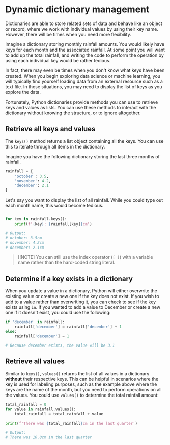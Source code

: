 # Dynamic dictionary management

Dictionaries are able to store related sets of data and behave like an object or record, where we work with individual values by using their key name. However, there will be times when you need more flexibility.

Imagine a dictionary storing monthly rainfall amounts. You would likely have keys for each month and the associated rainfall. At some point you will want to add up the total rainfall, and writing the code to perform the operation by using each individual key would be rather tedious.

In fact, there may even be times when you don't know what keys have been created. When you begin exploring data science or machine learning, you will typically find yourself loading data from an external resource such as a text file. In those situations, you may need to display the list of keys as you explore the data.

Fortunately, Python dictionaries provide methods you can use to retrieve keys and values as lists. You can use these methods to interact with the dictionary without knowing the structure, or to ignore altogether.

## Retrieve all keys and values

The `keys()` method returns a list object containing all the keys. You can use this to iterate through all items in the dictionary.

Imagine you have the following dictionary storing the last three months of rainfall.

```python
rainfall = {
    'october': 3.5,
    'november': 4.2,
    'december': 2.1
}
```

Let's say you want to display the list of all rainfall. While you could type out each month name, this would become tedious.

```python

for key in rainfall.keys():
    print(f'{key}: {rainfall[key]}cm')

# Output:
# october: 3.5cm
# november: 4.2cm
# december: 2.1cm
```

> [!NOTE] You can still use the index operator (`[ ]`) with a variable name rather than the hard-coded string literal.

## Determine if a key exists in a dictionary

When you update a value in a dictionary, Python will either overwrite the existing value or create a new one if the key does not exist. If you wish to add to a value rather than overwriting it, you can check to see if the key exists using `in`. If you wanted to add a value to December or create a new one if it doesn't exist, you could use the following:

```python
if 'december' in rainfall:
    rainfall['december'] = rainfall['december'] + 1
else:
    rainfall['december'] = 1

# Because december exists, the value will be 3.1
```

## Retrieve all values

Similar to `keys()`, `values()` returns the list of all values in a dictionary **without** their respective keys. This can be helpful in scenarios where the key is used for labeling purposes, such as the example above where the keys are the name of the month, but you need to perform operations on all the values. You could use `values()` to determine the total rainfall amount:

```python
total_rainfall = 0
for value in rainfall.values():
    total_rainfall = total_rainfall + value

print(f'There was {total_rainfall}cm in the last quarter')

# Output:
# There was 10.8cm in the last quarter
```
